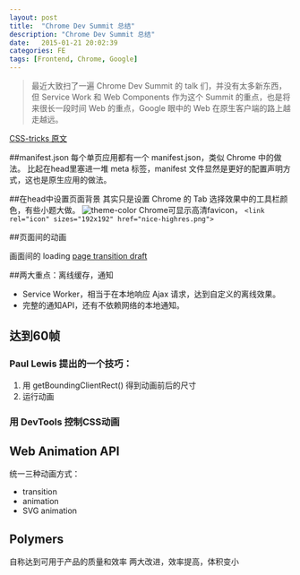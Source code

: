 ```yaml
---
layout: post
title:  "Chrome Dev Summit 总结"
description: "Chrome Dev Summit 总结"
date:   2015-01-21 20:02:39
categories: FE
tags: [Frontend, Chrome, Google]
---
```


> 最近大致扫了一遍 Chrome Dev Summit 的 talk 们，并没有太多新东西，但 Service Work 和 Web Components 作为这个 Summit 的重点，也是将来很长一段时间 Web 的重点，Google 眼中的 Web 在原生客户端的路上越走越远。

[CSS-tricks 原文](http://css-tricks.com/things-chrome-dev-summit-2014/)

##manifest.json
每个单页应用都有一个 manifest.json，类似 Chrome 中的做法。
比起在head里塞进一堆 meta 标签，manifest 文件显然是更好的配置声明方式，这也是原生应用的做法。

##在head中设置页面背景 <meta name="theme-color" content="#db5945">
其实只是设置 Chrome 的 Tab 选择效果中的工具栏颜色，有些小题大做。
![theme-color](http://updates.html5rocks.com/assets/theme-color-ss-9950fd13a0c52b32b6bd580309d55a6b.png)
Chrome可显示高清favicon， `<link rel="icon" sizes="192x192" href="nice-highres.png">`

##页面间的动画

画面间的 loading
[page transition draft](https://docs.google.com/document/d/17jg1RRL3RI969cLwbKBIcoGDsPwqaEdBxafGNYGwiY4/edit#heading=h.pcll678prpwu)

##两大重点：离线缓存，通知

- Service Worker，相当于在本地响应 Ajax 请求，达到自定义的离线效果。
- 完整的通知API，还有不依赖网络的本地通知。


## 达到60帧

### Paul Lewis 提出的一个技巧：
1. 用 getBoundingClientRect() 得到动画前后的尺寸
2. 运行动画

### 用 DevTools 控制CSS动画


## Web Animation API

统一三种动画方式：

- transition
- animation
- SVG animation

## Polymers

自称达到可用于产品的质量和效率
两大改进，效率提高，体积变小

